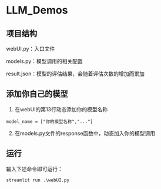 # LLM_Demos
## 项目结构
webUI.py：入口文件

models.py：模型调用的相关配置

result.json：模型的评估结果，会随着评估次数的增加而累加

## 添加你自己的模型

1. 在webUI的第13行动态添加你的模型名称

`model_name = ["你的模型名称","..."]`

2. 在models.py文件的response函数中，动态加入你的模型调用

## 运行
输入下述命令即可运行：

`streamlit run .\webUI.py`

